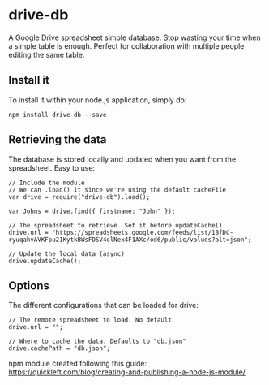 # drive-db
A Google Drive spreadsheet simple database. Stop wasting your time when a simple table is enough. Perfect for collaboration with multiple people editing the same table.

## Install it

To install it within your node.js application, simply do:

    npm install drive-db --save

## Retrieving the data

The database is stored locally and updated when you want from the spreadsheet. Easy to use:

    // Include the module
    // We can .load() it since we're using the default cacheFile
    var drive = require("drive-db").load();

    var Johns = drive.find({ firstname: "John" });

    // The spreadsheet to retrieve. Set it before updateCache()
    drive.url = "https://spreadsheets.google.com/feeds/list/1BfDC-ryuqahvAVKFpu21KytkBWsFDSV4clNex4F1AXc/od6/public/values?alt=json";
    
    // Update the local data (async)
    drive.updateCache();



## Options

The different configurations that can be loaded for drive:

    // The remote spreadsheet to load. No default
    drive.url = "";

    // Where to cache the data. Defaults to "db.json"
    drive.cachePath = "db.json";




npm module created following this guide: https://quickleft.com/blog/creating-and-publishing-a-node-js-module/
